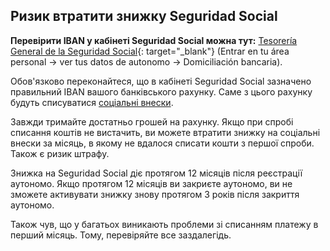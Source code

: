## Ризик втратити знижку Seguridad Social

**Перевірити IBAN у кабінеті Seguridad Social можна тут:**
[Tesorería General de la Seguridad Social](https://portal.seg-social.gob.es/wps/portal/importass/importass/bienvenida){:
target="_blank"} (Entrar en tu área personal -> ver tus datos de autonomo -> Domiciliación bancaria).

Обов'язково переконайтеся, що в кабінеті Seguridad Social зазначено правильний IBAN вашого банківського рахунку.
Саме з цього рахунку будуть списуватися [соціальні внески](#соціальні-внески-seguridad-social).

Завжди тримайте достатньо грошей на рахунку. Якщо при спробі списання коштів не вистачить, ви можете втратити
знижку на соціальні внески за місяць, в якому не вдалося списати кошти з першої спроби. Також є ризик штрафу.

Знижка на Seguridad Social діє протягом 12 місяців після реєстрації аутономо. Якщо протягом 12 місяців ви закриєте
аутономо, ви не зможете активувати знижку знову протягом 3 років після закриття аутономо.

Також чув, що у багатьох виникають проблеми зі списанням платежу в перший місяць. Тому, перевіряйте все заздалегідь.

